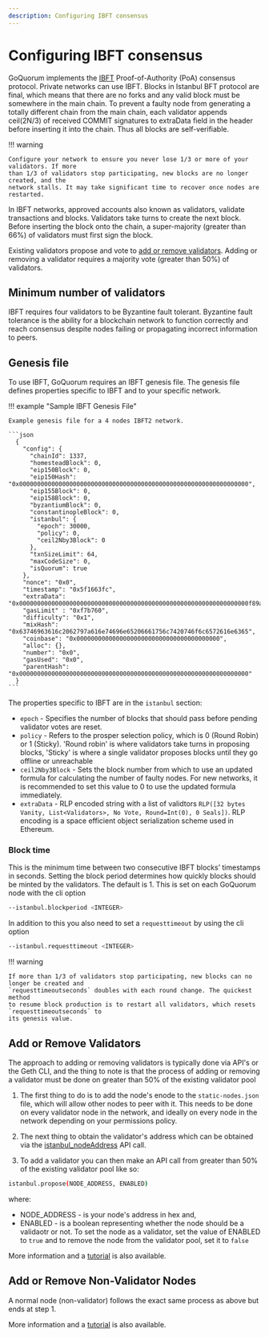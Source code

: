 ```yaml
---
description: Configuring IBFT consensus
---
```


# Configuring IBFT consensus

GoQuorum implements the [IBFT](../../../Concepts/Consensus/IBFT.md) Proof-of-Authority (PoA)
consensus protocol. Private networks can use IBFT. Blocks in Istanbul BFT protocol are final,
which means that there are no forks and any valid block must be somewhere in the main chain.
To prevent a faulty node from generating a totally different chain from the main chain,
each validator appends ceil(2N/3) of received COMMIT signatures to extraData field in the
header before inserting it into the chain. Thus all blocks are self-verifiable.

!!! warning

    Configure your network to ensure you never lose 1/3 or more of your validators. If more
    than 1/3 of validators stop participating, new blocks are no longer created, and the
    network stalls. It may take significant time to recover once nodes are restarted.

In IBFT networks, approved accounts also known as validators, validate transactions and blocks.
Validators take turns to create the next block. Before inserting the block onto the chain, a
super-majority (greater than 66%) of validators must first sign the block.

Existing validators propose and vote to
[add or remove validators](#add-or-remove-validators). Adding or removing a validator
requires a majority vote (greater than 50%) of validators.

## Minimum number of validators

IBFT requires four validators to be Byzantine fault tolerant. Byzantine fault tolerance is the
ability for a blockchain network to function correctly and reach consensus despite nodes failing or
propagating incorrect information to peers.

## Genesis file

To use IBFT, GoQuorum requires an IBFT genesis file. The genesis file defines properties
specific to IBFT and to your specific network.

!!! example "Sample IBFT Genesis File"

    Example genesis file for a 4 nodes IBFT2 network.

    ```json
      {
        "config": {
          "chainId": 1337,
          "homesteadBlock": 0,
          "eip150Block": 0,
          "eip150Hash": "0x0000000000000000000000000000000000000000000000000000000000000000",
          "eip155Block": 0,
          "eip158Block": 0,
          "byzantiumBlock": 0,
          "constantinopleBlock": 0,
          "istanbul": {
            "epoch": 30000,
            "policy": 0,
            "ceil2Nby3Block": 0
          },
          "txnSizeLimit": 64,
          "maxCodeSize": 0,
          "isQuorum": true
        },
        "nonce": "0x0",
        "timestamp": "0x5f1663fc",
        "extraData": "0x0000000000000000000000000000000000000000000000000000000000000000f89af8549493917cadbace5dfce132b991732c6cda9bcc5b8a9427a97c9aaf04f18f3014c32e036dd0ac76da5f1894ce412f988377e31f4d0ff12d74df73b51c42d0ca9498c1334496614aed49d2e81526d089f7264fed9cb8410000000000000000000000000000000000000000000000000000000000000000000000000000000000000000000000000000000000000000000000000000000000c0",
        "gasLimit" : "0xf7b760",
        "difficulty": "0x1",
        "mixHash": "0x63746963616c2062797a616e74696e65206661756c7420746f6c6572616e6365",
        "coinbase": "0x0000000000000000000000000000000000000000",
        "alloc": {},
        "number": "0x0",
        "gasUsed": "0x0",
        "parentHash": "0x0000000000000000000000000000000000000000000000000000000000000000"
      }
    ```

The properties specific to IBFT are in the `istanbul` section:

* `epoch` - Specifies the number of blocks that should pass before pending validator votes
  are reset.
* `policy` - Refers to the prosper selection policy, which is 0 (Round Robin) or 1 (Sticky).
  'Round robin' is where validators take turns in proposing blocks, 'Sticky' is where a single
  validator proposes blocks until they go offline or unreachable
* `ceil2Nby3Block` - Sets the block number from which to use an updated formula for
  calculating the number of faulty nodes. For new networks, it is recommended to set this
  value to 0 to use the updated formula immediately.
* `extraData` - RLP encoded string with a list of validtors
  `RLP([32 bytes Vanity, List<Validators>, No Vote, Round=Int(0), 0 Seals])`. RLP encoding
  is a space efficient object serialization scheme used in Ethereum.

### Block time

This is the minimum time between two consecutive IBFT blocks’ timestamps in seconds. Setting the
block period determines how quickly blocks should be minted by the validators. The default is 1.
This is set on each GoQuorum node with the cli option

```bash
--istanbul.blockperiod <INTEGER>
```

In addition to this you also need to set a `requesttimeout` by using the cli option

```bash
--istanbul.requesttimeout <INTEGER>
```

!!! warning

    If more than 1/3 of validators stop participating, new blocks can no longer be created and
    `requesttimeoutseconds` doubles with each round change. The quickest method
    to resume block production is to restart all validators, which resets `requesttimeoutseconds` to
    its genesis value.

## Add or Remove Validators

The approach to adding or removing validators is typically done via API's or the Geth CLI, and the
thing to note is that the process of adding or removing a validator must be done on greater than
50% of the existing validator pool

1. The first thing to do is to add the node's enode to the `static-nodes.json` file, which will allow
other nodes to peer with it. This needs to be done on every validator node in the network, and
ideally on every node in the network depending on your permissions policy.

2. The next thing to obtain the validator's address which can be obtained via the
[istanbul_nodeAddress](../../../Reference/API-Methods.md/#istanbul_nodeAddress) API call.

3. To add a validator you can then make an API call from greater than 50% of the existing validator
pool like so:

```bash
istanbul.propose(NODE_ADDRESS, ENABLED)
```

where:

* NODE_ADDRESS - is your node's address in hex and,
* ENABLED - is a boolean representing whether the node should be a validaotr or not. To set
  the node as a validator, set the value of ENABLED to `true` and to remove the node from
  the validator pool, set it to `false`

More information and a
[tutorial](../../../Tutorials/Private-Network/Adding-removing-IBFT-validators.md) is also
available.

## Add or Remove Non-Validator Nodes

A normal node (non-validator) follows the exact same process as above but ends at step 1.

More information and a
[tutorial](../../../Tutorials/Private-Network/Adding-removing-IBFT-validators.md/) is also
available.
